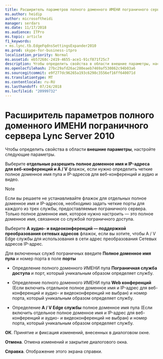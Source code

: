 ```yaml
---
title: Расширитель параметров полного доменного ИМЕНИ пограничного сервера Lync Server 2010
ms.author: heidip
author: microsoftheidi
manager: serdars
ms.date: 11/17/2018
ms.audience: ITPro
ms.topic: article
f1_keywords:
- ms.lync.tb.EdgeFqdnsSettingsExpander2010
ms.prod: skype-for-business-itpro
localization_priority: Normal
ms.assetid: eb57268c-2419-4655-ace1-91cf871f25c7
description: Чтобы определить свойства в области внешние параметры, настройте следующие параметры.
ms.openlocfilehash: 27bc29afd26ac280eaeb7469af530862c94b03a6
ms.sourcegitcommit: e9f277dc96265a193c6298c3556ef16ff640071d
ms.translationtype: MT
ms.contentlocale: ru-RU
ms.lasthandoff: 07/24/2018
ms.locfileid: "20999732"
---
```

# <a name="edge-server-fqdn-settings-expander-for-lync-server-2010"></a>Расширитель параметров полного доменного ИМЕНИ пограничного сервера Lync Server 2010
 
Чтобы определить свойства в области **внешние параметры**, настройте следующие параметры.
  
Выберите **отдельные разрешить полное доменное имя и IP-адреса для веб-конференций и A / V** флажок, если нужно определить четкие полное доменное имя пула и IP-адресов для веб-конференций и аудио и видео.
  
> [!NOTE]
> Если вы решаете не устанавливайте флажок для отдельных полное доменное имя и IP-адресов, необходимо задать четкие порты для каждого из трех службы, предоставляемые пограничного сервера. Только полное доменное имя, которое нужно настроить — это полное доменное имя, связанное со службой пограничного доступа. 
  
Выберите **A аудио- и видеоконференций — поддержкой преобразования сетевых адресов** флажок, если вы хотите, чтобы A / V Edge службы для использования в сети адрес преобразования Сетевых адресов IP-адрес.
  
Для включенных служб пограничных введите **Полное доменное имя пула** и номер порта в поле **порты**
  
- Определение полного доменного ИМЕНИ пула **Пограничная служба доступа** и порт, который уникальным образом определяет службу.
    
- Определение полного доменного ИМЕНИ пула **Web конференций** (Если включить отдельное полное доменное имя и IP-адрес для веб-конференций и аудио- и видеоконференций не выбран) и номер порта, который уникальным образом определяет службу.
    
- Определение **A / V Edge службы** полное доменное имя пула (Если включить отдельное полное доменное имя и IP-адрес для веб-конференций и аудио- и видеоконференций не выбран) и номер порта, который уникальным образом определяет службу.
    
 **ОК**. Принятие и фиксация изменений, внесенных в диалоговом окне.
  
 **Отмена**. Отмена изменений и закрытие диалогового окна.
  
 **Справка**. Отображение этого экрана справки.
  

